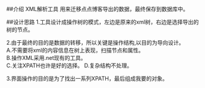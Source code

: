 ##介绍
XML解析工具
用来迁移点点博客导出的数据，最终保存到数据库中。

##设计思路
1.工具设计成操作树的模式，左边是原来的xml树，右边是选择导出的树的节点。  

2.由于最终的目的是数据的转移，所以关键是操作结构,以目的为导向设计。  
A.不需要将xml的内容信息在树上表现，扫描节点和属性。  
B.操作XML采用.net现有的工具。  
C.关注XPATH也许是好的选择。
D.复杂结构不处理。

3.界面操作的目的是为了找出一系列XPATH，最后组成我要的对象。